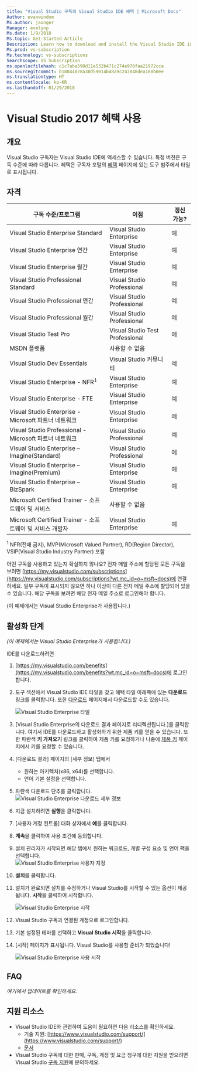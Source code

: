 ```yaml
---
title: "Visual Studio 구독의 Visual Studio IDE 혜택 | Microsoft Docs"
Author: evanwindom
Ms.author: jaunger
Manager: evelynp
Ms.date: 1/9/2018
Ms.topic: Get-Started-Article
Description: Learn how to download and install the Visual Studio IDE included in your Visual Studio subscription.
Ms.prod: vs-subscription
Ms.technology: vs-subscriptions
Searchscope: VS Subscription
ms.openlocfilehash: c1c7aba590d11e532b471c274e976faa21972cca
ms.sourcegitcommit: b18844078a30d59014b48a9c247848dea188b0ee
ms.translationtype: HT
ms.contentlocale: ko-KR
ms.lasthandoff: 01/29/2018
---
```

# <a name="using-the-visual-studio-2017-benefit"></a>Visual Studio 2017 혜택 사용

## <a name="overview"></a>개요 

Visual Studio 구독자는 Visual Studio IDE에 액세스할 수 있습니다.  특정 버전은 구독 수준에 따라 다릅니다.  혜택은 구독자 포털의 [혜택](https://my.visualstudio.com/benefits) 페이지에 있는 도구 범주에서 타일로 표시됩니다.  

## <a name="eligibility"></a>자격
| 구독 수준/프로그램                                                  | 이점                            | 갱신 가능?                                |
|-------------------------------------------------------------------------------|------------------------------------|-------------------------------------------|
| Visual Studio Enterprise Standard                                             | Visual Studio Enterprise           | 예                                       |
| Visual Studio Enterprise 연간                                               | Visual Studio Enterprise           | 예                                       |
| Visual Studio Enterprise 월간                                              | Visual Studio Enterprise           | 예                                       |
| Visual Studio Professional Standard                                           | Visual Studio Professional         | 예                                       |
| Visual Studio Professional 연간                                             | Visual Studio Professional         | 예                                       | 
| Visual Studio Professional 월간                                            | Visual Studio Professional         | 예                                       |
| Visual Studio Test Pro                                                        | Visual Studio Test Professional    | 예                                       |
| MSDN 플랫폼                                                                | 사용할 수 없음                      |                                           |
| Visual Studio Dev Essentials                                                  | Visual Studio 커뮤니티            | 예                                       |
| Visual Studio Enterprise - NFR<sup>1</sup>                                               |Visual Studio Enterprise           | 예                                       |
| Visual Studio Enterprise - FTE                                                | Visual Studio Enterprise           | 예                                       |
| Visual Studio Enterprise - Microsoft 파트너 네트워크                          | Visual Studio Enterprise           | 예                                       |
| Visual Studio Professional - Microsoft 파트너 네트워크                        | Visual Studio Professional         | 예                                       |
| Visual Studio Enterprise – Imagine(Standard)                                 | Visual Studio Professional         | 예                                       |
| Visual Studio Enterprise – Imagine(Premium)                                  | Visual Studio Enterprise           | 예                                       |
| Visual Studio Enterprise – BizSpark                                           | Visual Studio Enterprise           | 예                                       |
| Microsoft Certified Trainer - 소프트웨어 및 서비스                             | 사용할 수 없음                      |                                           |
| Microsoft Certified Trainer - 소프트웨어 및 서비스 개발자                   | Visual Studio Enterprise           | 예                                       |

<sup>1</sup> NFR(전매 금지), MVP(Microsoft Valued Partner), RD(Region Director), VSIP(Visual Studio Industry Partner) 포함  

어떤 구독을 사용하고 있는지 확실하지 않나요?  전자 메일 주소에 할당된 모든 구독을 보려면 [https://my.visualstudio.com/subscriptions](https://my.visualstudio.com/subscriptions?wt.mc_id=o~msft~docs)에 연결하세요. 일부 구독이 표시되지 않으면 하나 이상이 다른 전자 메일 주소에 할당되어 있을 수 있습니다.  해당 구독을 보려면 해당 전자 메일 주소로 로그인해야 합니다. 

(이 예제에서는 Visual Studio Enterprise가 사용됩니다.) 

## <a name="activation-steps"></a>활성화 단계

*(이 예제에서는 Visual Studio Enterprise가 사용됩니다.)*

IDE를 다운로드하려면
1. [https://my.visualstudio.com/benefits](https://my.visualstudio.com/benefits?wt.mc_id=o~msft~docs)에 로그인합니다. 
2. 도구 섹션에서 Visual Studio IDE 타일을 찾고 혜택 타일 아래쪽에 있는 **다운로드** 링크를 클릭합니다.  또한 [다운로드](https://my.visualstudio.com/downloads?wt.mc_id=o~msft~docs) 페이지에서 다운로드할 수도 있습니다. 

    ![Visual Studio Enterprise 타일](_img\vs-ide-experience\vs-ide-tile.png)

3.  [Visual Studio Enterprise의 다운로드 결과 페이지로 리디렉션됩니다.]를 클릭합니다. 여기서 IDE를 다운로드하고 활성화하기 위한 제품 키를 얻을 수 있습니다. 또한 파란색 **키 가져오기** 링크를 클릭하여 제품 키를 요청하거나 나중에 [제품 키](https://my.visualstudio.com/productkeys) 페이지에서 키를 요청할 수 있습니다.
4.  [다운로드 결과] 페이지의 [세부 정보] 탭에서
    - 원하는 아키텍처(x86, x64)를 선택합니다.
    - 언어 기본 설정을 선택합니다. 
5.  파란색 다운로드 단추를 클릭합니다.
    ![Visual Studio Enterprise 다운로드 세부 정보](_img\vs-ide-experience\vs-ide-download-details.png)
6.  지금 설치하려면 **실행**을 클릭합니다.
7.  [사용자 계정 컨트롤] 대화 상자에서 **예**를 클릭합니다.
8.  **계속**을 클릭하여 사용 조건에 동의합니다.
9.  설치 관리자가 시작되면 해당 탭에서 원하는 워크로드, 개별 구성 요소 및 언어 팩을 선택합니다.  
    ![Visual Studio Enterprise 사용자 지정](_img\vs-ide-experience\vs-ide-customize-install-cropped.png)

10.  **설치**를 클릭합니다. 

11. 설치가 완료되면 설치를 수정하거나 Visual Studio를 시작할 수 있는 옵션이 제공됩니다.  **시작**을 클릭하여 시작합니다.  

    ![Visual Studio Enterprise 시작](_img\vs-ide-experience\vs-ide-launch-cropped.png)

12. Visual Studio 구독과 연결된 계정으로 로그인합니다. 

13. 기본 설정된 테마를 선택하고 **Visual Studio 시작**을 클릭합니다.

14. [시작] 페이지가 표시됩니다.  Visual Studio를 사용할 준비가 되었습니다!

    ![Visual Studio Enterprise 사용 시작](_img\vs-ide-experience\vs-ide-start-cropped.png)

## <a name="faq"></a>FAQ
*여기에서 업데이트를 확인하세요.*

## <a name="support-resources"></a>지원 리소스
-  Visual Studio IDE와 관련하여 도움이 필요하면 다음 리소스를 확인하세요.
    - 기술 지원: [https://www.visualstudio.com/support/](https://www.visualstudio.com/support/)
    - [문서](/visualstudio/) 
-  Visual Studio 구독에 대한 판매, 구독, 계정 및 요금 청구에 대한 지원을 받으려면 Visual Studio [구독 지원](https://www.visualstudio.com/subscriptions/support/)에 문의하세요.
